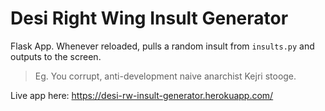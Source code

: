 # Desi Right Wing Insult Generator

Flask App. Whenever reloaded, pulls a random insult from `insults.py` and outputs to the screen.

> Eg. You corrupt, anti-development naive anarchist Kejri stooge.

Live app here: https://desi-rw-insult-generator.herokuapp.com/
